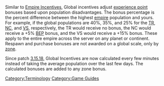 Similar to [Empire Incentives](/Empire_Incentives "wikilink"), Global
incentives adjust [experience point](/BEP "wikilink") bonuses based upon
population disadvantages. The bonus percentage is the percent difference
between the highest [empire](/empire "wikilink") population and yours.
For example, if the global populations are 40%, 35%, and 25% for the
[TR](/TR "wikilink"), [NC](/NC "wikilink"), and [VS](/VS "wikilink"),
respectively, the TR would receive no bonus, the NC would receive a +5%
[BEP](/BEP "wikilink") bonus, and the VS would receive a +15% bonus.
These apply to the entire empire across the server on any planet or
continent. Respawn and purchase bonuses are not awarded on a global
scale, only by [zone](/zone "wikilink").

Since patch [3.15.18](/3.15.18 "wikilink"), Global Incentives are now
calculated every few minutes instead of taking the average population
over the last few days. The calculated bonuses are added to any zone
bonus.

[Category:Terminology](/Category:Terminology "wikilink") [Category:Game
Guides](/Category:Game_Guides "wikilink")

